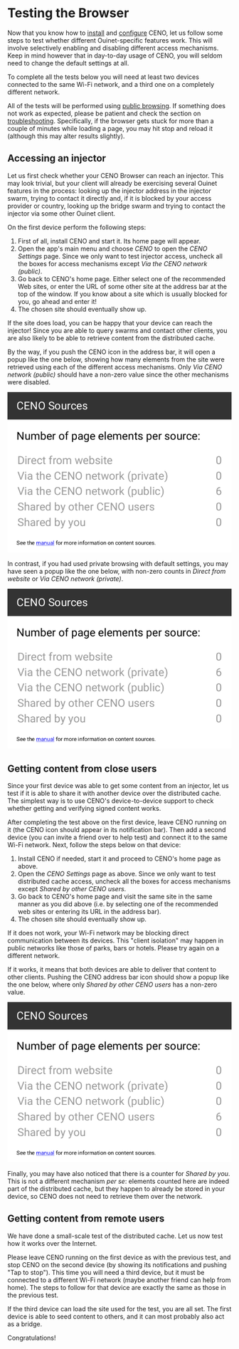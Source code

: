 # Testing the Browser

Now that you know how to [install](install.md) and [configure](settings.md) CENO, let us follow some steps to test whether different Ouinet-specific features work.  This will involve selectively enabling and disabling different access mechanisms.  Keep in mind however that in day-to-day usage of CENO, you will seldom need to change the default settings at all.

To complete all the tests below you will need at least two devices connected to the same Wi-Fi network, and a third one on a completely different network.

All of the tests will be performed using [public browsing](public-private.md).  If something does not work as expected, please be patient and check the section on [troubleshooting](troubleshooting.md).  Specifically, if the browser gets stuck for more than a couple of minutes while loading a page, you may hit stop and reload it (although this may alter results slightly).

## Accessing an injector

Let us first check whether your CENO Browser can reach an injector.  This may look trivial, but your client will already be exercising several Ouinet features in the process: looking up the injector address in the injector swarm, trying to contact it directly and, if it is blocked by your access provider or country, looking up the bridge swarm and trying to contact the injector via some other Ouinet client.

On the first device perform the following steps:

1. First of all, install CENO and start it.  Its home page will appear.
2. Open the app's main menu and choose *CENO* to open the *CENO Settings* page.  Since we only want to test injector access, uncheck all the boxes for access mechanisms except *Via the CENO network (public)*.
3. Go back to CENO's home page.  Either select one of the recommended Web sites, or enter the URL of some other site at the address bar at the top of the window.  If you know about a site which is usually blocked for you, go ahead and enter it!
4. The chosen site should eventually show up.

If the site does load, you can be happy that your device can reach the injector!  Since you are able to query swarms and contact other clients, you are also likely to be able to retrieve content from the distributed cache.

By the way, if you push the CENO icon in the address bar, it will open a popup like the one below, showing how many elements from the site were retrieved using each of the different access mechanisms.  Only *Via CENO network (public)* should have a non-zero value since the other mechanisms were disabled.

![Figure: Mechanisms used when testing injection](images/sources-inject.png)

In contrast, if you had used private browsing with default settings, you may have seen a popup like the one below, with non-zero counts in *Direct from website* or *Via CENO network (private)*.

![Figure: Mechanisms used with private browsing](images/sources-proxy.png)

## Getting content from close users

Since your first device was able to get some content from an injector, let us test if it is able to share it with another device over the distributed cache.  The simplest way is to use CENO's device-to-device support to check whether getting and verifying signed content works.

After completing the test above on the first device, leave CENO running on it (the CENO icon should appear in its notification bar).  Then add a second device (you can invite a friend over to help test) and connect it to the same Wi-Fi network.  Next, follow the steps below on that device:

1. Install CENO if needed, start it and proceed to CENO's home page as above.
2. Open the *CENO Settings* page as above.  Since we only want to test distributed cache access, uncheck all the boxes for access mechanisms except *Shared by other CENO users*.
3. Go back to CENO's home page and visit the same site in the same manner as you did above (i.e. by selecting one of the recommended web sites or entering its URL in the address bar).
4. The chosen site should eventually show up.

If it does not work, your Wi-Fi network may be blocking direct communication between its devices.  This "client isolation" may happen in public networks like those of parks, bars or hotels.  Please try again on a different network.

If it works, it means that both devices are able to deliver that content to other clients.  Pushing the CENO address bar icon should show a popup like the one below, where only *Shared by other CENO users* has a non-zero value.

![Figure: Mechanisms used when testing distributed cache retrieval](images/sources-dcache.png)

Finally, you may have also noticed that there is a counter for *Shared by you*.  This is not a different mechanism *per se*: elements counted here are indeed part of the distributed cache, but they happen to already be stored in your device, so CENO does not need to retrieve them over the network.

## Getting content from remote users

We have done a small-scale test of the distributed cache.  Let us now test how it works over the Internet.

Please leave CENO running on the first device as with the previous test, and stop CENO on the second device (by showing its notifications and pushing "Tap to stop").  This time you will need a third device, but it must be connected to a different Wi-Fi network (maybe another friend can help from home).  The steps to follow for that device are exactly the same as those in the previous test.

If the third device can load the site used for the test, you are all set.  The first device is able to seed content to others, and it can most probably also act as a bridge. 

Congratulations!
